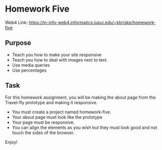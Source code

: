 # Homework Five

Web4 Link:
https://in-info-web4.informatics.iupui.edu/~kbriske/homework-five

## Purpose
- Teach you how to make your site responsive
- Teach you how to deal with images next to text. 
- Use media queries
- Use percentages

## Task
For this homework assignment, you will be making the about page from the Travel-fly prototype and making it responsive.

- You must create a project named homework-five.
- Your about page must look like the prototype
- Your page must be responsive. 
- You can align the elements as you wish but they must look good and not touch the sides of the browser.

Enjoy!
